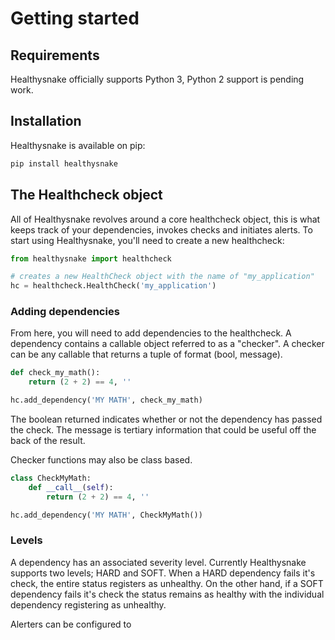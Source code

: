# Getting started

## Requirements

Healthysnake officially supports Python 3, Python 2 support is pending work.

## Installation

Healthysnake is available on pip:

```bash
pip install healthysnake
```

## The Healthcheck object

All of Healthysnake revolves around a core healthcheck object, this is what keeps track of your dependencies, invokes
checks and initiates alerts. To start using Healthysnake, you'll need to create a new healthcheck:

```python
from healthysnake import healthcheck

# creates a new HealthCheck object with the name of "my_application"
hc = healthcheck.HealthCheck('my_application')
```

### Adding dependencies

From here, you will need to add dependencies to the healthcheck. A dependency contains a callable object referred to as
a "checker". A checker can be any callable that returns a tuple of format (bool, message).

```python
def check_my_math():
    return (2 + 2) == 4, ''

hc.add_dependency('MY MATH', check_my_math)
```

The boolean returned indicates whether or not the dependency has passed the check. The message is tertiary information
that could be useful off the back of the result.

Checker functions may also be class based.

```python
class CheckMyMath:
    def __call__(self):
        return (2 + 2) == 4, ''

hc.add_dependency('MY MATH', CheckMyMath())
```

### Levels

A dependency has an associated severity level. Currently Healthysnake supports two levels; HARD and SOFT. When a HARD
dependency fails it's check, the entire status registers as unhealthy. On the other hand, if a SOFT dependency fails it's check
the status remains as healthy with the individual dependency registering as unhealthy.

Alerters can be configured to  
